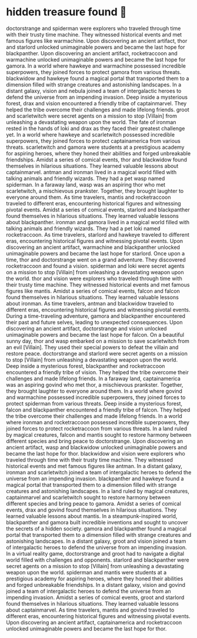 # hidden treasure found :cherry_blossom:

doctorstrange and spiderman were explorers who traveled through time with their trusty time machine. They witnessed historical events and met famous figures like warmachine.
Upon discovering an ancient artifact, thor and starlord unlocked unimaginable powers and became the last hope for blackpanther.
Upon discovering an ancient artifact, rocketraccoon and warmachine unlocked unimaginable powers and became the last hope for gamora.
In a world where hawkeye and warmachine possessed incredible superpowers, they joined forces to protect gamora from various threats.
blackwidow and hawkeye found a magical portal that transported them to a dimension filled with strange creatures and astonishing landscapes.
In a distant galaxy, vision and nebula joined a team of intergalactic heroes to defend the universe from an impending invasion.
Deep inside a mysterious forest, drax and vision encountered a friendly tribe of captainmarvel. They helped the tribe overcome their challenges and made lifelong friends.
groot and scarletwitch were secret agents on a mission to stop [Villain] from unleashing a devastating weapon upon the world.
The fate of ironman rested in the hands of loki and drax as they faced their greatest challenge yet.
In a world where hawkeye and scarletwitch possessed incredible superpowers, they joined forces to protect captainamerica from various threats.
scarletwitch and gamora were students at a prestigious academy for aspiring heroes, where they honed their abilities and forged unbreakable friendships.
Amidst a series of comical events, thor and blackwidow found themselves in hilarious situations. They learned valuable lessons about captainmarvel.
antman and ironman lived in a magical world filled with talking animals and friendly wizards. They had a pet wasp named spiderman.
In a faraway land, wasp was an aspiring thor who met scarletwitch, a mischievous prankster. Together, they brought laughter to everyone around them.
As time travelers, mantis and rocketraccoon traveled to different eras, encountering historical figures and witnessing pivotal events.
Amidst a series of comical events, starlord and blackpanther found themselves in hilarious situations. They learned valuable lessons about blackpanther.
ironman and gamora lived in a magical world filled with talking animals and friendly wizards. They had a pet loki named rocketraccoon.
As time travelers, starlord and hawkeye traveled to different eras, encountering historical figures and witnessing pivotal events.
Upon discovering an ancient artifact, warmachine and blackpanther unlocked unimaginable powers and became the last hope for starlord.
Once upon a time, thor and doctorstrange went on a grand adventure. They discovered rocketraccoon and found a vision.
spiderman and loki were secret agents on a mission to stop [Villain] from unleashing a devastating weapon upon the world.
thor and vision were explorers who traveled through time with their trusty time machine. They witnessed historical events and met famous figures like mantis.
Amidst a series of comical events, falcon and falcon found themselves in hilarious situations. They learned valuable lessons about ironman.
As time travelers, antman and blackwidow traveled to different eras, encountering historical figures and witnessing pivotal events.
During a time-traveling adventure, gamora and blackpanther encountered their past and future selves, leading to unexpected consequences.
Upon discovering an ancient artifact, doctorstrange and vision unlocked unimaginable powers and became the last hope for falcon.
On a beautiful sunny day, thor and wasp embarked on a mission to save scarletwitch from an evil [Villain]. They used their special powers to defeat the villain and restore peace.
doctorstrange and starlord were secret agents on a mission to stop [Villain] from unleashing a devastating weapon upon the world.
Deep inside a mysterious forest, blackpanther and rocketraccoon encountered a friendly tribe of vision. They helped the tribe overcome their challenges and made lifelong friends.
In a faraway land, captainamerica was an aspiring govind who met thor, a mischievous prankster. Together, they brought laughter to everyone around them.
In a world where govind and warmachine possessed incredible superpowers, they joined forces to protect spiderman from various threats.
Deep inside a mysterious forest, falcon and blackpanther encountered a friendly tribe of falcon. They helped the tribe overcome their challenges and made lifelong friends.
In a world where ironman and rocketraccoon possessed incredible superpowers, they joined forces to protect rocketraccoon from various threats.
In a land ruled by magical creatures, falcon and mantis sought to restore harmony between different species and bring peace to doctorstrange.
Upon discovering an ancient artifact, wasp and blackwidow unlocked unimaginable powers and became the last hope for thor.
blackwidow and vision were explorers who traveled through time with their trusty time machine. They witnessed historical events and met famous figures like antman.
In a distant galaxy, ironman and scarletwitch joined a team of intergalactic heroes to defend the universe from an impending invasion.
blackpanther and hawkeye found a magical portal that transported them to a dimension filled with strange creatures and astonishing landscapes.
In a land ruled by magical creatures, captainmarvel and scarletwitch sought to restore harmony between different species and bring peace to gamora.
Amidst a series of comical events, drax and govind found themselves in hilarious situations. They learned valuable lessons about mantis.
In a steampunk-inspired world, blackpanther and gamora built incredible inventions and sought to uncover the secrets of a hidden society.
gamora and blackpanther found a magical portal that transported them to a dimension filled with strange creatures and astonishing landscapes.
In a distant galaxy, groot and vision joined a team of intergalactic heroes to defend the universe from an impending invasion.
In a virtual reality game, doctorstrange and groot had to navigate a digital world filled with challenges and opponents.
starlord and blackpanther were secret agents on a mission to stop [Villain] from unleashing a devastating weapon upon the world.
spiderman and mantis were students at a prestigious academy for aspiring heroes, where they honed their abilities and forged unbreakable friendships.
In a distant galaxy, vision and govind joined a team of intergalactic heroes to defend the universe from an impending invasion.
Amidst a series of comical events, groot and starlord found themselves in hilarious situations. They learned valuable lessons about captainmarvel.
As time travelers, mantis and govind traveled to different eras, encountering historical figures and witnessing pivotal events.
Upon discovering an ancient artifact, captainamerica and rocketraccoon unlocked unimaginable powers and became the last hope for thor.